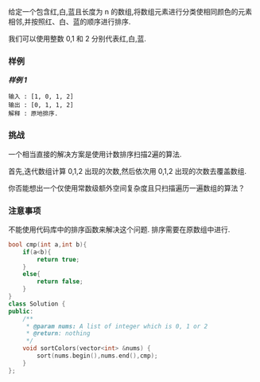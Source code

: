 给定一个包含红,白,蓝且长度为 n 的数组,将数组元素进行分类使相同颜色的元素相邻,并按照红、白、蓝的顺序进行排序.

我们可以使用整数 0,1 和 2 分别代表红,白,蓝.

### 样例

***样例 1***

```
输入 : [1, 0, 1, 2]
输出 : [0, 1, 1, 2]
解释 : 原地排序.
```

### 挑战

一个相当直接的解决方案是使用计数排序扫描2遍的算法.

首先,迭代数组计算 0,1,2 出现的次数,然后依次用 0,1,2 出现的次数去覆盖数组.

你否能想出一个仅使用常数级额外空间复杂度且只扫描遍历一遍数组的算法？

### 注意事项

不能使用代码库中的排序函数来解决这个问题.
排序需要在原数组中进行.

```cpp
bool cmp(int a,int b){
    if(a<b){
        return true;
    }
    else{
        return false;
    }
}
class Solution {
public:
    /**
     * @param nums: A list of integer which is 0, 1 or 2 
     * @return: nothing
     */
    void sortColors(vector<int> &nums) {
        sort(nums.begin(),nums.end(),cmp);
    }
};
```

